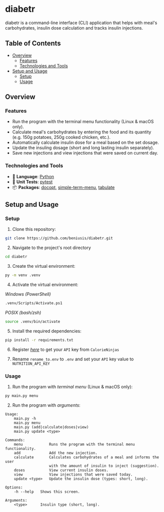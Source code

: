 # diabetr

diabetr is a command-line interface (CLI) application that helps with meal's carbohydrates, insulin dose calculation and tracks insulin injections.

## Table of Contents

- [Overview](#overview)
  - [Features](#features)
  - [Technologies and Tools](#technologies-and-tools)
- [Setup and Usage](#setup-and-usage)
  - [Setup](#setup)
  - [Usage](#usage)

## Overview

### Features

- Run the program with the terminal menu functionality (Linux & macOS only).
- Calculate meal's carbohydrates by entering the food and its quantity (e.g. 150g potatoes, 250g cooked chicken, etc.).
- Automatically calculate insulin dose for a meal based on the set dosage.
- Update the insuling dosage (short and long lasting insulin separately).
- Save new injections and view injections that were saved on current day.

### Technologies and Tools

- 🐍 **Language**: [Python](https://www.python.org)
- 🔎 **Unit Tests**: [pytest](https://docs.pytest.org)
- 📦 **Packages**: [docopt](https://pypi.org/project/docopt/), [simple-term-menu](https://pypi.org/project/simple-term-menu), [tabulate](https://pypi.org/project/tabulate)

## Setup and Usage

### Setup

1. Clone this repository:

```sh
git clone https://github.com/beniusis/diabetr.git
```

2. Navigate to the project's root directory

```sh
cd diabetr
```

3. Create the virtual environment:

```sh
py -m venv .venv
```

4. Activate the virtual environment:

_Windows (PowerShell)_

```sh
.venv/Scripts/Activate.ps1
```

_POSIX (bash/zsh)_

```sh
source .venv/bin/activate
```

5. Install the required dependencies:

```sh
pip install -r requirements.txt
```

6. Register [_here_](https://calorieninjas.com) to get your `API` key from `CalorieNinjas`

7. Rename `rename_to.env` to `.env` and set your `API` key value to `NUTRITION_API_KEY`

### Usage

1. Run the program with _terminal menu_ (Linux & macOS only):

```sh
py main.py menu
```

2. Run the program with _arguments_:

```
Usage:
    main.py -h
    main.py menu
    main.py (add|calculate|doses|view)
    main.py update <type>

Commands:
    menu            Runs the program with the terminal menu functionality.
    add             Add the new injection.
    calculate       Calculates carbohydrates of a meal and informs the user
                    with the amount of insulin to inject (suggestion).
    doses           View current insulin doses.
    view            View injections that were saved today.
    update <type>   Update the insulin dose (types: short, long).

Options:
    -h --help   Shows this screen.

Arguments:
    <type>      Insulin type (short, long).
```
